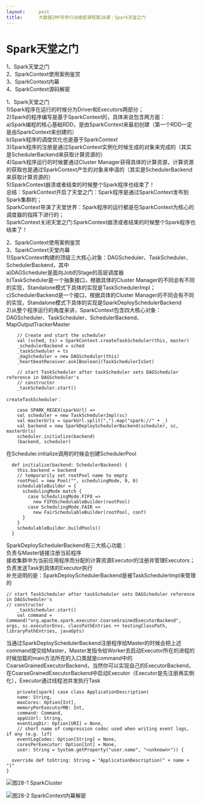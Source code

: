 ```yaml
---
layout:     post
title:      大数据IMF传奇行动绝密课程第28课：Spark天堂之门
---
```

<div id="article_content" class="article_content clearfix csdn-tracking-statistics" data-pid="blog" data-mod="popu_307" data-dsm="post">
								            <div id="content_views" class="markdown_views prism-atom-one-dark">
							<!-- flowchart 箭头图标 勿删 -->
							<svg xmlns="http://www.w3.org/2000/svg" style="display: none;"><path stroke-linecap="round" d="M5,0 0,2.5 5,5z" id="raphael-marker-block" style="-webkit-tap-highlight-color: rgba(0, 0, 0, 0);"></path></svg>
							<h1 id="spark天堂之门">Spark天堂之门</h1>

<p>1、Spark天堂之门 <br>
2、SparkContext使用案例鉴赏 <br>
3、SparkContext内幕 <br>
4、SparkContext源码解密</p>

<p>1、Spark天堂之门 <br>
1)Spark程序在运行的时候分为Driver和Executors两部分； <br>
2)Spark的程序编写是基于SparkContext的，具体来说包含两方面： <br>
    a)Spark编程的核心基础RDD，是由SparkContext来最初创建（第一个RDD一定是由SparkContext来创建的） <br>
    b)Spark程序的调度优化也是基于SparkContext <br>
3)Spark程序的注册是通过SparkContext实例化时候生成的对象来完成的（其实是SchedulerBackend来获取计算资源的） <br>
4)Spark程序运行的时候要通过Cluster Manager获得具体的计算资源，计算资源的获取也是通过SparkContext产生的对象来申请的（其实是SchedulerBackend来获取计算资源的） <br>
5)SparkContext崩溃或者结束的时候整个Spark程序也结束了！ <br>
总结：SparkContext开启了天堂之门：Spark程序是通过SparkContext发布到Spark集群的； <br>
SparkContext导演了天堂世界：Spark程序的运行都是在SparkContext为核心的调度器的指挥下进行的； <br>
SparkContext关闭天堂之门:SparkContext崩溃或者结束的时候整个Spark程序也结束了！</p>

<p>2、SparkContext使用案例鉴赏 <br>
3、SparkContext天堂内幕 <br>
1)SparkContext构建的顶级三大核心对象：DAGScheduler、TaskScheduler、SchedulerBackend，其中 <br>
    a)DAGScheduler是面向Job的Stage的高层调度器 <br>
    b)TaskScheduler是一个抽象接口，根据具体的Cluster Manager的不同会有不同的实现，Standalone模式下具体的实现是TaskSchedulerImpl； <br>
    c)SchedulerBackend是一个接口，根据具体的Cluster Manager的不同会有不同的实现，Standalone模式下具体的实现是SparkDeploySchedulerBackend <br>
2)从整个程序运行的角度来讲，SparkContext包含四大核心对象：DAGScheduler、TaskScheduler、SchedulerBackend、MapOutputTrackerMaster</p>



<pre class="prettyprint"><code class=" hljs javascript">    <span class="hljs-comment">// Create and start the scheduler</span>
    val (sched, ts) = SparkContext.createTaskScheduler(<span class="hljs-keyword">this</span>, master)
    _schedulerBackend = sched
    _taskScheduler = ts
    _dagScheduler = <span class="hljs-keyword">new</span> DAGScheduler(<span class="hljs-keyword">this</span>)
    _heartbeatReceiver.ask[<span class="hljs-built_in">Boolean</span>](TaskSchedulerIsSet)

    <span class="hljs-comment">// start TaskScheduler after taskScheduler sets DAGScheduler reference in DAGScheduler's</span>
    <span class="hljs-comment">// constructor</span>
    _taskScheduler.start()</code></pre>

<pre><code>createTaskScheduler：
</code></pre>



<pre class="prettyprint"><code class=" hljs scala">    <span class="hljs-keyword">case</span> SPARK_REGEX(sparkUrl) =&gt;
    <span class="hljs-keyword">val</span> scheduler = <span class="hljs-keyword">new</span> TaskSchedulerImpl(sc)
    <span class="hljs-keyword">val</span> masterUrls = sparkUrl.split(<span class="hljs-string">","</span>).map(<span class="hljs-string">"spark://"</span> + _)
    <span class="hljs-keyword">val</span> backend = <span class="hljs-keyword">new</span> SparkDeploySchedulerBackend(scheduler, sc, masterUrls)
    scheduler.initialize(backend)
    (backend, scheduler)</code></pre>

<p>在Scheduler.initialize调用的时候会创建SchedulerPool</p>



<pre class="prettyprint"><code class=" hljs scala">  <span class="hljs-keyword">def</span> initialize(backend: SchedulerBackend) {
    <span class="hljs-keyword">this</span>.backend = backend
    <span class="hljs-comment">// temporarily set rootPool name to empty</span>
    rootPool = <span class="hljs-keyword">new</span> Pool(<span class="hljs-string">""</span>, schedulingMode, <span class="hljs-number">0</span>, <span class="hljs-number">0</span>)
    schedulableBuilder = {
      schedulingMode <span class="hljs-keyword">match</span> {
        <span class="hljs-keyword">case</span> SchedulingMode.FIFO =&gt;
          <span class="hljs-keyword">new</span> FIFOSchedulableBuilder(rootPool)
        <span class="hljs-keyword">case</span> SchedulingMode.FAIR =&gt;
          <span class="hljs-keyword">new</span> FairSchedulableBuilder(rootPool, conf)
      }
    }
    schedulableBuilder.buildPools()
  }
</code></pre>

<p>SparkDeploySchedulerBackend有三大核心功能： <br>
负责与Master链接注册当前程序 <br>
接收集群中为当前应用程序而分配的计算资源Executor的注册并管理Executors； <br>
负责发送Task到具体的Executor执行 <br>
补充说明的是：SparkDeploySchedulerBackend是被TaskSchedulerImpl来管理的</p>



<pre class="prettyprint"><code class=" hljs fsharp"><span class="hljs-comment">// start TaskScheduler after taskScheduler sets DAGScheduler reference in DAGScheduler's</span>
<span class="hljs-comment">// constructor</span>
    _taskScheduler.start()
    <span class="hljs-keyword">val</span> command = Command(<span class="hljs-string">"org.apache.spark.executor.CoarseGrainedExecutorBackend"</span>, args, sc.executorEnvs, classPathEntries ++ testingClassPath, libraryPathEntries, javaOpts)
</code></pre>

<p>当通过SparkDeploySchedulerBackend注册程序给Master的时候会把上述command提交给Master，Master发指令给Worker去启动Executor所在的进程的时候加载的main方法所在的入口类就是command中的CoarseGrainedExecutorBackend，当然你可以实现自己的ExecutorBackend，在CoarseGrainedExecutorBackend中启动Executor（Executor是先注册再实例化），Executor通过线程池并发执行Task</p>



<pre class="prettyprint"><code class=" hljs cmake">    private[spark] case class ApplicationDescription(
    name: <span class="hljs-keyword">String</span>,
    maxCores: <span class="hljs-keyword">Option</span>[Int],
    memoryPerExecutorMB: Int,
    command: Command,
    appUiUrl: <span class="hljs-keyword">String</span>,
    eventLogDir: <span class="hljs-keyword">Option</span>[URI] = None,
    // short name of compression codec used when writing event logs, <span class="hljs-keyword">if</span> any (e.g. lzf)
    eventLogCodec: <span class="hljs-keyword">Option</span>[<span class="hljs-keyword">String</span>] = None,
    coresPerExecutor: <span class="hljs-keyword">Option</span>[Int] = None,
    user: <span class="hljs-keyword">String</span> = System.getProperty(<span class="hljs-string">"user.name"</span>, <span class="hljs-string">"&lt;unknown&gt;"</span>)) {

  override def toString: <span class="hljs-keyword">String</span> = <span class="hljs-string">"ApplicationDescription("</span> + name + <span class="hljs-string">")"</span>
}</code></pre>

<p><img title="" alt="图28-1 SparkCluster" src="https://img-blog.csdn.net/20160810191933421"></p>

<p><img title="" alt="图28-2 SparkContext内幕解密" src="https://img-blog.csdn.net/20160810192003040"></p>            </div>
						<link href="https://csdnimg.cn/release/phoenix/mdeditor/markdown_views-9e5741c4b9.css" rel="stylesheet">
                </div>